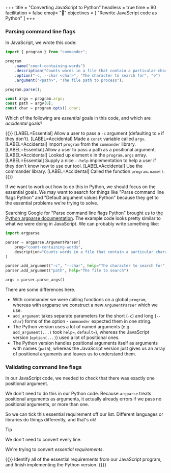 +++
title = "Converting JavaScript to Python"
headless = true
time = 90
facilitation = false
emoji= "📖"
objectives = [
    "Rewrite JavaScript code as Python"
]
+++

### Parsing command line flags

In JavaScript, we wrote this code:

```js
import { program } from "commander";

program
    .name("count-containing-words")
    .description("Counts words in a file that contain a particular character")
    .option("-c, --char <char>", "The character to search for", "e")
    .argument("<path>", "The file path to process");

program.parse();

const argv = program.args;
const path = argv[0];
const char = program.opts().char;
```

Which of the following are _essential_ goals in this code, and which are _accidental_ goals?

{{<label-items heading="Drag essential/accidental from 👆🏾 onto each goal 👇🏽">}}
[LABEL=Essential] Allow a user to pass a `-c` argument (defaulting to `e` if they don't).
[LABEL=Accidental] Made a `const` variable called `argv`.
[LABEL=Accidental] Import `program` from the `commander` library.
[LABEL=Essential] Allow a user to pass a path as a positional argument.
[LABEL=Accidental] Looked up element `0` in the `program.args` array.
[LABEL=Essential] Supply a nice `--help` implementation to help a user if they don't know how to use our tool.
[LABEL=Accidental] Use the commander library.
[LABEL=Accidental] Called the function `program.name()`.
{{</label-items>}}

If we want to work out how to do this in Python, we should focus on the essential goals. We may want to search for things like "Parse command line flags Python" and "Default argument values Python" because they get to the essential problems we're trying to solve.

Searching Google for "Parse command line flags Python" brought us to [the Python argparse documentation](https://docs.python.org/3/library/argparse.html). The example code looks pretty similar to what we were doing in JavaScript. We can probably write something like:

```python
import argparse

parser = argparse.ArgumentParser(
    prog="count-containing-words",
    description="Counts words in a file that contain a particular character",
)

parser.add_argument("-c", "--char", help="The character to search for", default="e")
parser.add_argument("path", help="The file to search")

args = parser.parse_args()
```

There are some differences here.
* With commander we were calling functions on a global `program`, whereas with argparse we construct a new `ArgumentParser` which we use.
* `add_argument` takes separate parameters for the short (`-c`) and long (`--char`) forms of the option - `commander` expected them in one string.
* The Python version uses a lot of named arguments (e.g. `add_argument(...)` took `help=`, `default=`), whereas the JavaScript version (`option(...)`) used a lot of positional ones.
* The Python version handles positional arguments itself as arguments with names (`path`), whereas the JavaScript version just gives us an array of positional arguments and leaves us to understand them.

### Validating command line flags

In our JavaScript code, we needed to check that there was exactly one positional argument.

We don't need to do this in our Python code. Because `argparse` treats positional arguments as arguments, it actually already errors if we pass no positional arguments, or more than one.

So we can tick this essential requirement off our list. Different languages or libraries do things differently, and that's ok!

> [!TIP]
> We don't need to convert every line.
>
> We're trying to convert _essential requirements_.

{{<note type="Exercise">}}
Identify all of the essential requirements from our JavaScript program, and finish implementing the Python version.
{{</note>}}
